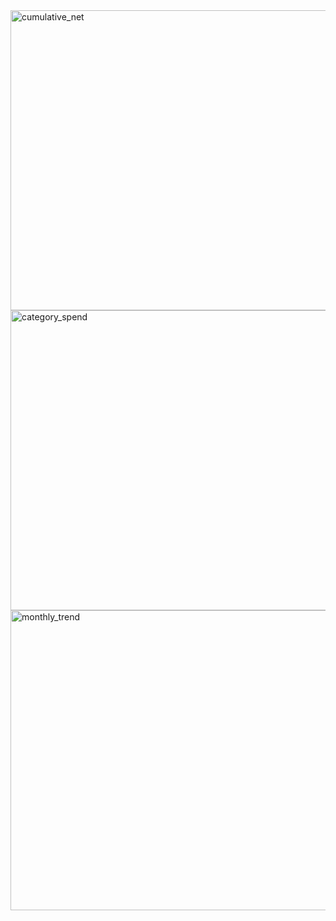

<img width="640" height="480" alt="cumulative_net" src="https://github.com/user-attachments/assets/e4435326-b16a-4de1-bc76-6a74860d0a9a" />
<img width="640" height="480" alt="category_spend" src="https://github.com/user-attachments/assets/7e42013b-13b6-49e2-8f21-ddb6057def5e" />
<img width="640" height="480" alt="monthly_trend" src="https://github.com/user-attachments/assets/92625485-241b-4e4a-8928-1388c3289991" />
